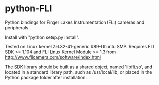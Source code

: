 python-FLI
==========

Python bindings for Finger Lakes Instrumentation (FLI) cameras and peripherals.

Install with "python setup.py install".

Tested on Linux kernel 2.6.32-41-generic #89-Ubuntu SMP.
Requires FLI SDK >= 1.104 and FLI Linux Kernel Module >= 1.3 from 
http://www.flicamera.com/software/index.html

The SDK library should be built as a shared object, named 'libfli.so', and 
located in a standard library path, such as /usr/local/lib, or placed in the
Python package folder after installation.

